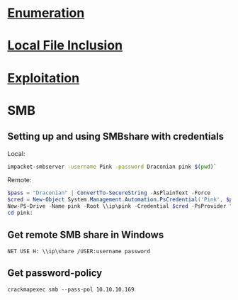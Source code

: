 # [Enumeration](https://github.com/PinkDraconian/InfoSecCheatSheets/blob/master/windows/enumeration.md)
# [Local File Inclusion](https://github.com/PinkDraconian/InfoSecCheatSheets/blob/master/windows/local%20file%20inclusion.md)
# [Exploitation](https://github.com/PinkDraconian/InfoSecCheatSheets/blob/master/windows/exploitation.md)
# SMB
## Setting up and using SMBshare with credentials
Local: 
```bash
impacket-smbserver -username Pink -password Draconian pink $(pwd)`
```
Remote: 
```powershell
$pass = "Draconian" | ConvertTo-SecureString -AsPlainText -Force
$cred = New-Object System.Management.Automation.PsCredential('Pink', $pass)
New-PS-Drive -Name pink -Root \\ip\pink -Credential $cred -PsProvider "filesystem"
cd pink:
```

## Get remote SMB share in Windows
`NET USE H: \\ip\share /USER:username password`

## Get password-policy
`crackmapexec smb --pass-pol 10.10.10.169`
